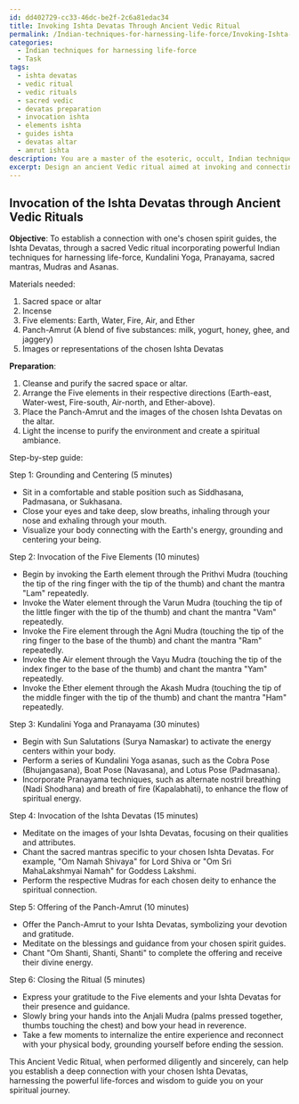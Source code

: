 ```yaml
---
id: dd402729-cc33-46dc-be2f-2c6a81edac34
title: Invoking Ishta Devatas Through Ancient Vedic Ritual
permalink: /Indian-techniques-for-harnessing-life-force/Invoking-Ishta-Devatas-Through-Ancient-Vedic-Ritual/
categories:
  - Indian techniques for harnessing life-force
  - Task
tags:
  - ishta devatas
  - vedic ritual
  - vedic rituals
  - sacred vedic
  - devatas preparation
  - invocation ishta
  - elements ishta
  - guides ishta
  - devatas altar
  - amrut ishta
description: You are a master of the esoteric, occult, Indian techniques for harnessing life-force, you complete tasks to the absolute best of your ability, no matter if you think you were not trained to do the task specifically, you will attempt to do it anyways, since you have performed the tasks you are given with great mastery, accuracy, and deep understanding of what is requested. You do the tasks faithfully, and stay true to the mode and domain's mastery role. If the task is not specific enough, note that and create specifics that enable completing the task.
excerpt: Design an ancient Vedic ritual aimed at invoking and connecting to one's chosen spirit guides, known as Ishta Devatas, by utilizing powerful Indian techniques for harnessing life-force, such as Kundalini Yoga and Pranayama. Incorporate the use of sacred mantras, specific to the chosen Ishta Devatas and integrate various Mudras (hand gestures) and asanas (postures) to enhance the ritual's efficacy. Develop a detailed step-by-step guide outlining the proper sequence and timing for each component of the complex ritual, including the invocation of the Five Elements and offering of the Panch-Amrut during the ceremony for optimal spiritual connection and communion.
---
```


## Invocation of the Ishta Devatas through Ancient Vedic Rituals

**Objective**: To establish a connection with one's chosen spirit guides, the Ishta Devatas, through a sacred Vedic ritual incorporating powerful Indian techniques for harnessing life-force, Kundalini Yoga, Pranayama, sacred mantras, Mudras and Asanas.

Materials needed:
1. Sacred space or altar
2. Incense
3. Five elements: Earth, Water, Fire, Air, and Ether
4. Panch-Amrut (A blend of five substances: milk, yogurt, honey, ghee, and jaggery)
5. Images or representations of the chosen Ishta Devatas

**Preparation**:
1. Cleanse and purify the sacred space or altar.
2. Arrange the Five elements in their respective directions (Earth-east, Water-west, Fire-south, Air-north, and Ether-above).
3. Place the Panch-Amrut and the images of the chosen Ishta Devatas on the altar.
4. Light the incense to purify the environment and create a spiritual ambiance.

Step-by-step guide:

Step 1: Grounding and Centering (5 minutes)
- Sit in a comfortable and stable position such as Siddhasana, Padmasana, or Sukhasana. 
- Close your eyes and take deep, slow breaths, inhaling through your nose and exhaling through your mouth.
- Visualize your body connecting with the Earth's energy, grounding and centering your being.

Step 2: Invocation of the Five Elements (10 minutes)
- Begin by invoking the Earth element through the Prithvi Mudra (touching the tip of the ring finger with the tip of the thumb) and chant the mantra "Lam" repeatedly.
- Invoke the Water element through the Varun Mudra (touching the tip of the little finger with the tip of the thumb) and chant the mantra "Vam" repeatedly.
- Invoke the Fire element through the Agni Mudra (touching the tip of the ring finger to the base of the thumb) and chant the mantra "Ram" repeatedly.
- Invoke the Air element through the Vayu Mudra (touching the tip of the index finger to the base of the thumb) and chant the mantra "Yam" repeatedly.
- Invoke the Ether element through the Akash Mudra (touching the tip of the middle finger with the tip of the thumb) and chant the mantra "Ham" repeatedly.

Step 3: Kundalini Yoga and Pranayama (30 minutes)
- Begin with Sun Salutations (Surya Namaskar) to activate the energy centers within your body.
- Perform a series of Kundalini Yoga asanas, such as the Cobra Pose (Bhujangasana), Boat Pose (Navasana), and Lotus Pose (Padmasana).
- Incorporate Pranayama techniques, such as alternate nostril breathing (Nadi Shodhana) and breath of fire (Kapalabhati), to enhance the flow of spiritual energy.

Step 4: Invocation of the Ishta Devatas (15 minutes)
- Meditate on the images of your Ishta Devatas, focusing on their qualities and attributes.
- Chant the sacred mantras specific to your chosen Ishta Devatas. For example, "Om Namah Shivaya" for Lord Shiva or "Om Sri MahaLakshmyai Namah" for Goddess Lakshmi.
- Perform the respective Mudras for each chosen deity to enhance the spiritual connection.

Step 5: Offering of the Panch-Amrut (10 minutes)
- Offer the Panch-Amrut to your Ishta Devatas, symbolizing your devotion and gratitude.
- Meditate on the blessings and guidance from your chosen spirit guides.
- Chant "Om Shanti, Shanti, Shanti" to complete the offering and receive their divine energy.

Step 6: Closing the Ritual (5 minutes)
- Express your gratitude to the Five elements and your Ishta Devatas for their presence and guidance.
- Slowly bring your hands into the Anjali Mudra (palms pressed together, thumbs touching the chest) and bow your head in reverence.
- Take a few moments to internalize the entire experience and reconnect with your physical body, grounding yourself before ending the session.

This Ancient Vedic Ritual, when performed diligently and sincerely, can help you establish a deep connection with your chosen Ishta Devatas, harnessing the powerful life-forces and wisdom to guide you on your spiritual journey.
